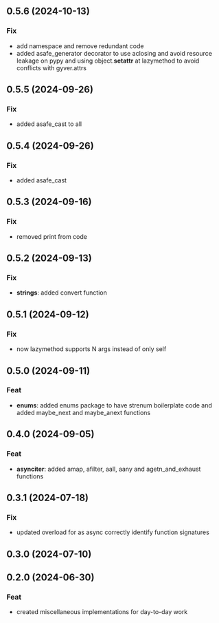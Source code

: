 ## 0.5.6 (2024-10-13)

### Fix

- add namespace and remove redundant code
- added asafe_generator decorator to use aclosing and avoid resource leakage on pypy and using object.__setattr__ at lazymethod to avoid conflicts with gyver.attrs

## 0.5.5 (2024-09-26)

### Fix

- added asafe_cast to all

## 0.5.4 (2024-09-26)

### Fix

- added asafe_cast

## 0.5.3 (2024-09-16)

### Fix

- removed print from code

## 0.5.2 (2024-09-13)

### Fix

- **strings**: added convert function

## 0.5.1 (2024-09-12)

### Fix

- now lazymethod supports N args instead of only self

## 0.5.0 (2024-09-11)

### Feat

- **enums**: added enums package to have strenum boilerplate code and added maybe_next and maybe_anext functions

## 0.4.0 (2024-09-05)

### Feat

- **asynciter**: added amap, afilter, aall, aany and agetn_and_exhaust functions

## 0.3.1 (2024-07-18)

### Fix

- updated overload for as async correctly identify function signatures

## 0.3.0 (2024-07-10)

## 0.2.0 (2024-06-30)

### Feat

- created miscellaneous implementations for day-to-day work
